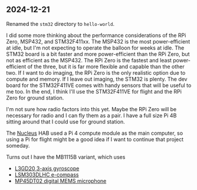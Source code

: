 ## 2024-12-21

Renamed the `stm32` directory to `hello-world`.

I did some more thinking about the performance considerations of the RPi Zero,
MSP432, and STM32F411xx. The MSP432 is the most power-efficient at idle, but I'm
not expecting to operate the balloon for weeks at idle. The STM32 board is a bit
faster and more power-efficient than the RPi Zero, but not as efficient as the
MSP432. The RPi Zero is the fastest and least power-efficient of the three, but
it is far more flexible and capable than the other two. If I want to do imaging,
the RPi Zero is the only realistic option due to compute and memory. If I leave
out imaging, the STM32 is plenty. The dev board for the STM32F411VE comes with
handy sensors that will be useful to me too. In the end, I think I'll use the
STM32F411VE for flight and the RPi Zero for ground station.

I'm not sure how radio factors into this yet. Maybe the RPi Zero will be
necessary for radio and I can fly them as a pair. I have a full size Pi 4B
sitting around that I could use for ground station.

The [Nucleus](https://github.com/Brickworks/Nucleus) HAB used a Pi 4 compute
module as the main computer, so using a Pi for flight might be a good idea if I
want to continue that project someday.

Turns out I have the MB1115B variant, which uses
- [L3GD20 3-axis gyroscope](../../crates/ahab_stm32f11ve/docs/l3gd20.pdf)
- [LSM303DLHC e-compass](../../crates/ahab_stm32f11ve/docs/lsm303dlhc.pdf)
- [MP45DT02 digital MEMS microphone](../../crates/ahab_stm32f11ve/docs/mp45dt02.pdf)